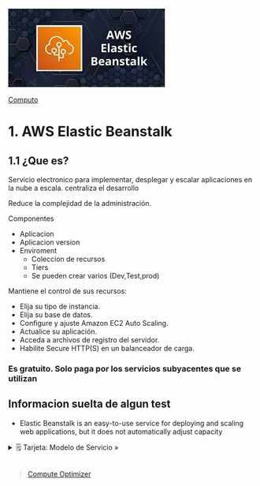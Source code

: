 ![Amazon Beanstalk](../../00_assets/Computo/beanstalk-logo.jpeg)

[Computo](../../01-Computo/)

# 1. AWS Elastic Beanstalk

## 1.1 ¿Que es?

Servicio electronico para implementar, desplegar y escalar aplicaciones en la nube a escala. centraliza el desarrollo

Reduce la complejidad de la administración.

Componentes

* Aplicacion
* Aplicacion version
* Enviroment
    * Coleccion de recursos
    * Tiers
    * Se pueden crear varios (Dev,Test,prod)

Mantiene el control de sus recursos:

- Elija su tipo de instancia.
- Elija su base de datos.
- Configure y ajuste Amazon EC2 Auto Scaling.
- Actualice su aplicación.
- Acceda a archivos de registro del servidor.
- Habilite Secure HTTP(S) en un balanceador de carga.

### Es gratuito. Solo paga por los servicios subyacentes que se utilizan

## Informacion suelta de algun test

* Elastic Beanstalk is an easy-to-use service for deploying and scaling web applications, but it does not automatically adjust capacity
    

<details>
<summary>🗒 Tarjeta: Modelo de Servicio »</summary>

| Pertenece a:  |
| ---- |
| PaaS |

</details>


<br/>

> [Compute Optimizer](./compute_optimizer.md)

<br/>